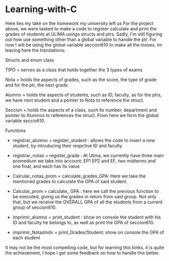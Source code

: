 # Learning-with-C
Here lies my  take on the homework my university left us 
For the project above, we were tasked to make a code to register calculate and print the grades of students at ULIMA usings structs and ptrs. Sadly, I'm still figuring out how 
use something other than a global variable to handle the ptr. For now I will be using the global variable seccion610 to make all the moves.
Im leaving here the translations:

Structs and enum class

TIPO = serves as a class that holds together the 3 types of exams 

Nota = holds the aspects of grades, such as the score, the type of grade and for the ptr, the next grade.

Alumno = holds the aspects of students, such as ID, faculty, as for the ptrs, we have next student and a pointer to Nota to reference the struct.

Seccion = holds the aspects of a class, such its number, department and pointer to Alumnos to references the struct. From here we form the global variable seccio610.


Functions
- registrar_alumno = register_student : allows the code to insert a new student, by introducing their respctive ID and faculty

- registrar_notas = register_grade : At Ulima, we currently have three main promedium we take into account: EP1 EP2 and EF, two midterms and one final, and each has its value
 
- Calcular_notas_prom = calculate_grades_GPA: Here we take the mentioned grades to calculate the GPA of said student. 

- Calcular_prom = calculate_ GPA : here we call the previous function to be executed, giving us the grades in return from said group. 
  Not only that, but we receive the OVERALL GPA of all the students from a current group of seccion610.

- imprimir_alumno = print_student : show on console the student with his ID and faculty he belongs to, as well as print the GPA of seccion610.

- imprimir_NotasIndv = print_Grades/Student: show on console the GPA of each student  
  
It may not be the most compelling code, but for learning this kinks, it is quite the achievement, I hope I get some feedback on how to handle this better. 


